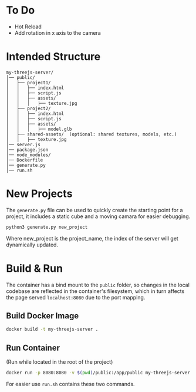 # To Do
- Hot Reload
- Add rotation in x axis to the camera

# Intended Structure
```
my-threejs-server/
│── public/
│   ├── project1/
│   │   ├── index.html
│   │   ├── script.js
│   │   ├── assets/
│   │   │   ├── texture.jpg
│   ├── project2/
│   │   ├── index.html
│   │   ├── script.js
│   │   ├── assets/
│   │   │   ├── model.glb
│   ├── shared-assets/  (optional: shared textures, models, etc.)
│   │   ├── texture.jpg
│── server.js
│── package.json
│── node_modules/
│── Dockerfile
│── generate.py
│── run.sh
```
# New Projects
The `generate.py` file can be used to quickly create the starting point for a project, it includes a static cube and a moving camara for easier debugging.
```bash
python3 generate.py new_project
```
Where new_project is the project_name, the index of the server will get dynamically updated.

# Build & Run
The container has a bind mount to the `public` folder, so changes in the local codebase are reflected in the container's filesystem, which in turn affects the page served `localhost:8080` due to the port mapping.

## Build Docker Image
```bash
docker build -t my-threejs-server .
```
## Run Container
(Run while located in the root of the project)
```bash
docker run -p 8080:8080 -v $(pwd)/public:/app/public my-threejs-server
```

For easier use `run.sh` contains these two commands.